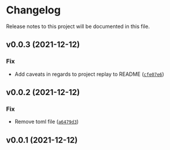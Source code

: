 # Changelog

Release notes to this project will be documented in this file.

<!--next-version-placeholder-->

## v0.0.3 (2021-12-12)
### Fix
* Add caveats in regards to project replay to README ([`cfe07e6`](https://github.com/LeisureTech/cookiecutter-python/commit/cfe07e63ed9cef3d99b2285ba593205619ef7bd0))

## v0.0.2 (2021-12-12)
### Fix
* Remove toml file ([`a6479d3`](https://github.com/LeisureTech/cookiecutter-python/commit/a6479d3e702f77d7f95f05620e50f75f54ad624e))

## v0.0.1 (2021-12-12)

